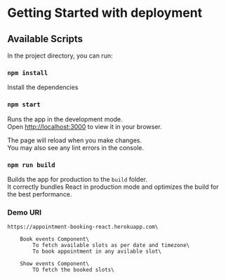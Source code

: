 # Getting Started with deployment

## Available Scripts

In the project directory, you can run:

### `npm install`

Install the dependencies

### `npm start`

Runs the app in the development mode.\
Open [http://localhost:3000](http://localhost:3000) to view it in your browser.

The page will reload when you make changes.\
You may also see any lint errors in the console.


### `npm run build` 

Builds the app for production to the `build` folder.\
It correctly bundles React in production mode and optimizes the build for the best performance.

### Demo URl 
    https://appointment-booking-react.herokuapp.com\

        Book events Component\
            To fetch available slots as per date and timezone\
            To book appointment in any avilable slot\

        Show events Component\
            TO fetch the booked slots\



